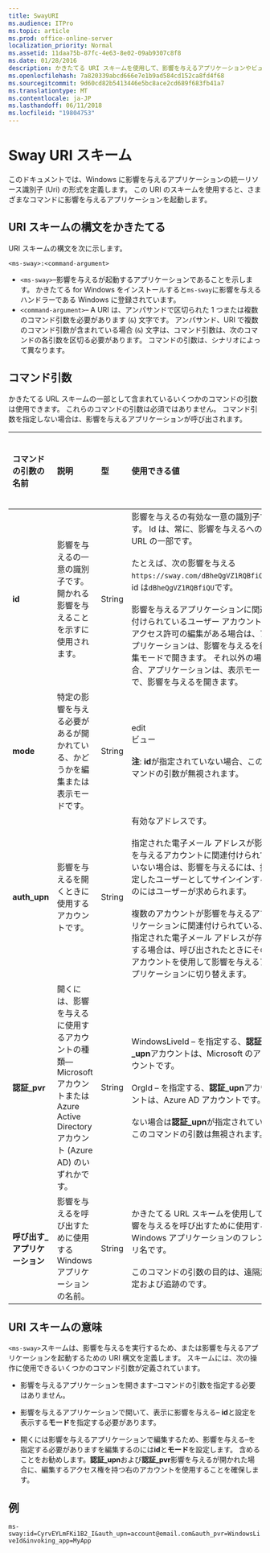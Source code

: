 ```yaml
---
title: SwayURI
ms.audience: ITPro
ms.topic: article
ms.prod: office-online-server
localization_priority: Normal
ms.assetid: 11daa75b-87fc-4e63-8e02-09ab9307c8f8
ms.date: 01/28/2016
description: かきたてる URI スキームを使用して、影響を与えるアプリケーションやビューを開くか、影響を与えるを編集します。
ms.openlocfilehash: 7a820339abcd666e7e1b9ad584cd152ca8fd4f68
ms.sourcegitcommit: 9d60cd82b5413446e5bc8ace2cd689f683fb41a7
ms.translationtype: MT
ms.contentlocale: ja-JP
ms.lasthandoff: 06/11/2018
ms.locfileid: "19804753"
---
```

# <a name="sway-uri-scheme"></a>Sway URI スキーム

このドキュメントでは、Windows に影響を与えるアプリケーションの統一リソース識別子 (Uri) の形式を定義します。 この URI のスキームを使用すると、さまざまなコマンドに影響を与えるアプリケーションを起動します。

## <a name="sway-uri-scheme-syntax"></a>URI スキームの構文をかきたてる

URI スキームの構文を次に示します。

`<ms-sway>:<command-argument>`

- `<ms-sway>`&ndash;影響を与えるが起動するアプリケーションであることを示します。 かきたてる for Windows をインストールすると`ms-sway`に影響を与えるハンドラーである Windows に登録されています。
- `<command-argument>`&ndash; A URI は、アンパサンドで区切られた 1 つまたは複数のコマンド引数を必要があります (`&`) 文字です。 アンパサンド、URI で複数のコマンド引数が含まれている場合 (`&`) 文字は、コマンド引数は、次のコマンドの各引数を区切る必要があります。 コマンドの引数は、シナリオによって異なります。 

## <a name="command-arguments"></a>コマンド引数

かきたてる URL スキームの一部として含まれているいくつかのコマンドの引数は使用できます。 これらのコマンドの引数は必須ではありません。 コマンド引数を指定しない場合は、影響を与えるアプリケーションが呼び出されます。

|コマンドの引数の名前|説明|型|使用できる値|必須かどうか|
|:-----|:-----|:-----|:-----|:-----|
|**id**|影響を与えるの一意の識別子です。 開かれる影響を与えることを示すに使用されます。|String|影響を与えるの有効な一意の識別子です。 Id は、常に、影響を与えるへの URL の一部です。<br/><br/>たとえば、次の影響を与える`https://sway.com/dBheQgVZ1RQBfiQU`、id は`dBheQgVZ1RQBfiQU`です。<br/><br/>影響を与えるアプリケーションに関連付けられているユーザー アカウントにアクセス許可の編集がある場合は、アプリケーションは、影響を与えるを編集モードで開きます。 それ以外の場合、アプリケーションは、表示モードで、影響を与えるを開きます。|いいえ|
|**mode**|特定の影響を与える必要があるが開かれている、かどうかを編集または表示モードです。|String|edit<br/>ビュー<br/><br/>**注**: **id**が指定されていない場合、このコマンドの引数が無視されます。|いいえ|
|**auth_upn**|影響を与えるを開くときに使用するアカウントです。|String|有効なアドレスです。<br/><br/>指定された電子メール アドレスが影響を与えるアカウントに関連付けられていない場合は、影響を与えるには、指定したユーザーとしてサインインするのにはユーザーが求められます。<br/><br/>複数のアカウントが影響を与えるアプリケーションに関連付けられている、指定された電子メール アドレスが存在する場合は、呼び出されたときにそのアカウントを使用して影響を与えるアプリケーションに切り替えます。|いいえ|
|**認証\_pvr**|開くには、影響を与えるに使用するアカウントの種類&mdash;Microsoft アカウントまたは Azure Active Directory アカウント (Azure AD) のいずれかです。|String|WindowsLiveId – を指定する、**認証\_upn**アカウントは、Microsoft のアカウントです。<br/><br/>OrgId – を指定する、**認証\_upn**アカウントは、Azure AD アカウントです。<br/><br/>ない場合は**認証\_upn**が指定されているこのコマンドの引数は無視されます。|いいえ|
|**呼び出す\_アプリケーション**|影響を与えるを呼び出すために使用する Windows アプリケーションの名前。|String|かきたてる URL スキームを使用して影響を与えるを呼び出すために使用する Windows アプリケーションのフレンドリ名です。<br/><br/>このコマンドの引数の目的は、遠隔測定および追跡のです。|いいえ|

## <a name="uri-scheme-semantics"></a>URI スキームの意味

`<ms-sway>`スキームは、影響を与えるを実行するため、または影響を与えるアプリケーションを起動するための URI 構文を定義します。 スキームには、次の操作に使用できるいくつかのコマンド引数が定義されています。 

- 影響を与えるアプリケーションを開きます&ndash;コマンドの引数を指定する必要はありません。 

- 影響を与えるアプリケーションで開いて、表示に影響を与える&ndash; **id**と設定を表示する**モード**を指定する必要があります。 

- 開くには影響を与えるアプリケーションで編集するため、影響を与える&ndash;を指定する必要がありますを編集するのには**id**と**モード**を設定します。 含めることをお勧めします。**認証\_upn**および**認証\_pvr**影響を与えるが開かれた場合に、編集するアクセス権を持つ右のアカウントを使用することを確保します。  

## <a name="example"></a>例

`ms-sway:id=CyrvEYLmFKi1B2_I&auth_upn=account@email.com&auth_pvr=WindowsLiveId&invoking_app=MyApp` 


